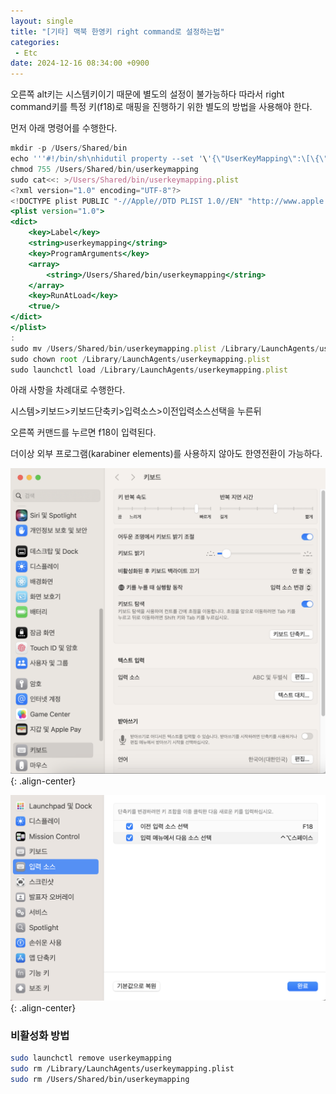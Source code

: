 ```yaml
---
layout: single
title: "[기타] 맥북 한영키 right command로 설정하는법"
categories: 
 - Etc
date: 2024-12-16 08:34:00 +0900
---
```

오른쪽 alt키는 시스템키이기 때문에 별도의 설정이 불가능하다 따라서 right command키를 특정 키(f18)로 매핑을 진행하기 위한 별도의 방법을 사용해야 한다.

먼저 아래 명령어를 수행한다.

```jsx
mkdir -p /Users/Shared/bin
echo '''#!/bin/sh\nhidutil property --set '\'{\"UserKeyMapping\":\[\{\"HIDKeyboardModifierMappingSrc\":0x7000000e7,\"HIDKeyboardModifierMappingDst\":0x70000006d\}\]\}\''''' > /Users/Shared/bin/userkeymapping
chmod 755 /Users/Shared/bin/userkeymapping
sudo cat<<: >/Users/Shared/bin/userkeymapping.plist
<?xml version="1.0" encoding="UTF-8"?>
<!DOCTYPE plist PUBLIC "-//Apple//DTD PLIST 1.0//EN" "http://www.apple.com/DTDs/PropertyList-1.0.dtd">
<plist version="1.0">
<dict>
    <key>Label</key>
    <string>userkeymapping</string>
    <key>ProgramArguments</key>
    <array>
        <string>/Users/Shared/bin/userkeymapping</string>
    </array>
    <key>RunAtLoad</key>
    <true/>
</dict>
</plist>
:
sudo mv /Users/Shared/bin/userkeymapping.plist /Library/LaunchAgents/userkeymapping.plist
sudo chown root /Library/LaunchAgents/userkeymapping.plist
sudo launchctl load /Library/LaunchAgents/userkeymapping.plist
```

아래 사항을 차례대로 수행한다.

시스템>키보드>키보드단축키>입력소스>이전입력소스선택을 누른뒤

오른쪽 커맨드를 누르면 f18이 입력된다.

더이상 외부 프로그램(karabiner elements)를 사용하지 않아도 한영전환이 가능하다.

![image-right](/assets/images/post/2024-12-05-etc-mac-ko-en-key-change/settings.png){: .align-center}

![image-right](/assets/images/post/2024-12-05-etc-mac-ko-en-key-change/settings2.png){: .align-center}

### 비활성화 방법

```bash
sudo launchctl remove userkeymapping
sudo rm /Library/LaunchAgents/userkeymapping.plist
sudo rm /Users/Shared/bin/userkeymapping
```